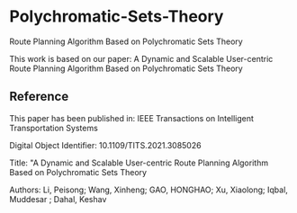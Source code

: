 # Polychromatic-Sets-Theory
Route Planning Algorithm Based on Polychromatic Sets Theory

This work is based on our paper: A Dynamic and Scalable User-centric Route Planning Algorithm Based on Polychromatic Sets Theory

## Reference
This paper has been published in: IEEE Transactions on Intelligent Transportation Systems 

Digital Object Identifier: 10.1109/TITS.2021.3085026

Title: "A Dynamic and Scalable User-centric Route Planning Algorithm Based on Polychromatic Sets Theory

Authors: Li, Peisong; Wang, Xinheng; GAO, HONGHAO; Xu, Xiaolong; Iqbal, Muddesar ; Dahal, Keshav


